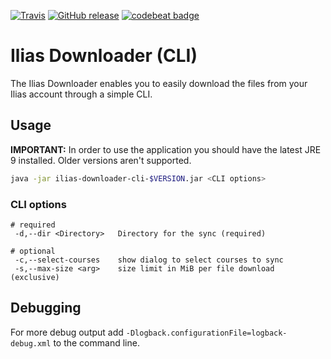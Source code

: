 [![Travis](https://img.shields.io/travis/thetric/ilias-downloader-cli/master.svg?style=flat-square)](https://travis-ci.org/thetric/ilias-downloader-cli)
[![GitHub release](https://img.shields.io/github/release/thetric/ilias-downloader-cli.svg?style=flat-square)](https://github.com/thetric/ilias-downloader-cli/releases)
[![codebeat badge](https://codebeat.co/badges/af88b559-243e-4223-a01b-e86f53701da1)](https://codebeat.co/projects/github-com-thetric-ilias-downloader-cli-master)

# Ilias Downloader (CLI)

The Ilias Downloader enables you to easily download the files from your Ilias account through a simple CLI.

## Usage

**IMPORTANT:** In order to use the application you should have the latest JRE 9 installed.
Older versions aren't supported.

```sh
java -jar ilias-downloader-cli-$VERSION.jar <CLI options>
```

### CLI options
```
# required
 -d,--dir <Directory>   Directory for the sync (required)

# optional
 -c,--select-courses    show dialog to select courses to sync
 -s,--max-size <arg>    size limit in MiB per file download (exclusive)
```

## Debugging

For more debug output add `-Dlogback.configurationFile=logback-debug.xml` to the command line.
